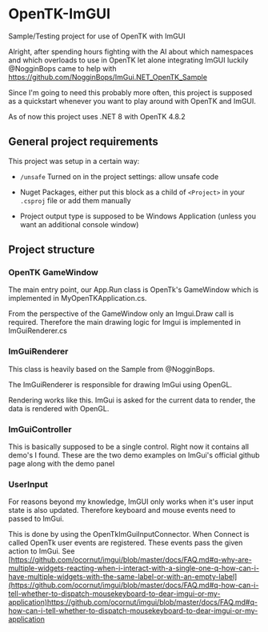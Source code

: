 # OpenTK-ImGUI
Sample/Testing project for use of OpenTK with ImGUI

Alright, after spending hours fighting with the AI about which namespaces and which overloads to use in OpenTK
let alone integrating ImGUI luckily @NogginBops came to help with https://github.com/NogginBops/ImGui.NET_OpenTK_Sample

Since I'm going to need this probably more often, this project is supposed as a quickstart whenever you want to play around with OpenTK and ImGUI.

As of now this project uses .NET 8 with OpenTK 4.8.2

## General project requirements
This project was setup in a certain way:
* ```/unsafe``` Turned on in the project settings: allow unsafe code
* Nuget Packages, either put this block as a child of ```<Project>``` in your ```.csproj``` file or add them manually
  <ItemGroup>
    <PackageReference Include="ImGui.NET" Version="1.90.1.1" />
    <PackageReference Include="ImGuiNet.OpenTK" Version="0.1.6.123-beta" />
    <PackageReference Include="OpenTK" Version="5.0.0-pre.10" />
  </ItemGroup>

* Project output type is supposed to be Windows Application (unless you want an additional console window)

## Project structure

### OpenTK GameWindow
The main entry point, our App.Run class is OpenTk's GameWindow which is implemented in MyOpenTKApplication.cs.

From the perspective of the GameWindow only an Imgui.Draw call is required. Therefore the main drawing logic for Imgui is implemented in ImGuiRenderer.cs

### ImGuiRenderer
This class is heavily based on the Sample from @NogginBops.

The ImGuiRenderer is responsible for drawing ImGui using OpenGL.

Rendering works like this. ImGui is asked for the current data to render, the data is rendered with OpenGL.

### ImGuiController
This is basically supposed to be a single control. Right now it contains all demo's I found.
These are the two demo examples on ImGui's official github page along with the demo panel

### UserInput
For reasons beyond my knowledge, ImGUI only works when it's user input state is also updated. Therefore keyboard and mouse events need to passed to ImGui.

This is done by using the OpenTkImGuiInputConnector. When Connect is called OpenTk user events are registered. These events pass the given action to ImGui.
See [https://github.com/ocornut/imgui/blob/master/docs/FAQ.md#q-why-are-multiple-widgets-reacting-when-i-interact-with-a-single-one-q-how-can-i-have-multiple-widgets-with-the-same-label-or-with-an-empty-label](https://github.com/ocornut/imgui/blob/master/docs/FAQ.md#q-how-can-i-tell-whether-to-dispatch-mousekeyboard-to-dear-imgui-or-my-application)https://github.com/ocornut/imgui/blob/master/docs/FAQ.md#q-how-can-i-tell-whether-to-dispatch-mousekeyboard-to-dear-imgui-or-my-application
